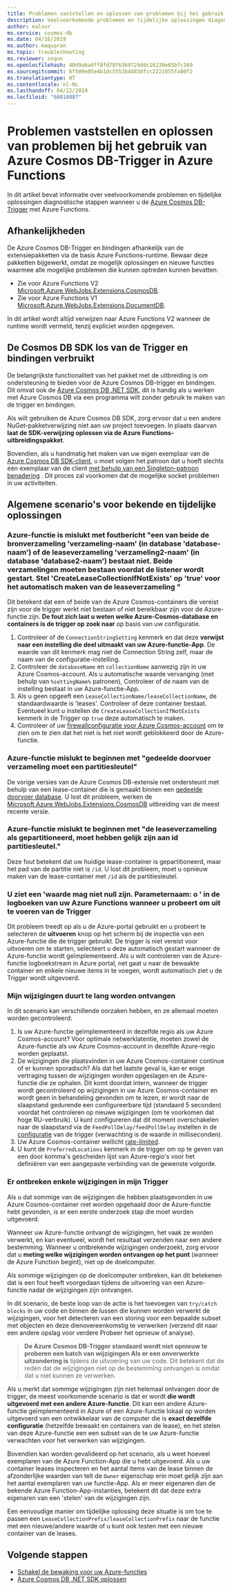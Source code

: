 ```yaml
---
title: Problemen vaststellen en oplossen van problemen bij het gebruik van Azure Cosmos DB-Trigger in Azure Functions
description: Veelvoorkomende problemen en tijdelijke oplossingen diagnostische stappen bij het gebruik van de Azure Cosmos DB-Trigger met Azure Functions
author: ealsur
ms.service: cosmos-db
ms.date: 04/16/2019
ms.author: maquaran
ms.topic: troubleshooting
ms.reviewer: sngun
ms.openlocfilehash: 40d9aba4ff8fd78f6369729ddc16238e65bfc169
ms.sourcegitcommit: bf509e05e4b1dc5553b4483dfcc2221055fa80f2
ms.translationtype: HT
ms.contentlocale: nl-NL
ms.lasthandoff: 04/22/2019
ms.locfileid: "60010887"
---
```

# <a name="diagnose-and-troubleshoot-issues-when-using-azure-cosmos-db-trigger-in-azure-functions"></a>Problemen vaststellen en oplossen van problemen bij het gebruik van Azure Cosmos DB-Trigger in Azure Functions

In dit artikel bevat informatie over veelvoorkomende problemen en tijdelijke oplossingen diagnostische stappen wanneer u de [Azure Cosmos DB-Trigger](change-feed-functions.md) met Azure Functions.

## <a name="dependencies"></a>Afhankelijkheden

De Azure Cosmos DB-Trigger en bindingen afhankelijk van de extensiepakketten via de basis Azure Functions-runtime. Bewaar deze pakketten bijgewerkt, omdat ze mogelijk oplossingen en nieuwe functies waarmee alle mogelijke problemen die kunnen optreden kunnen bevatten:

* Zie voor Azure Functions V2 [Microsoft.Azure.WebJobs.Extensions.CosmosDB](https://www.nuget.org/packages/Microsoft.Azure.WebJobs.Extensions.CosmosDB).
* Zie voor Azure Functions V1 [Microsoft.Azure.WebJobs.Extensions.DocumentDB](https://www.nuget.org/packages/Microsoft.Azure.WebJobs.Extensions.DocumentDB).

In dit artikel wordt altijd verwijzen naar Azure Functions V2 wanneer de runtime wordt vermeld, tenzij expliciet worden opgegeven.

## <a name="consuming-the-cosmos-db-sdk-separately-from-the-trigger-and-bindings"></a>De Cosmos DB SDK los van de Trigger en bindingen verbruikt

De belangrijkste functionaliteit van het pakket met de uitbreiding is om ondersteuning te bieden voor de Azure Cosmos DB-trigger en bindingen. Dit omvat ook de [Azure Cosmos DB .NET SDK](sql-api-sdk-dotnet-core.md), dit is handig als u werken met Azure Cosmos DB via een programma wilt zonder gebruik te maken van de trigger en bindingen.

Als wilt gebruiken de Azure Cosmos DB SDK, zorg ervoor dat u een andere NuGet-pakketverwijzing niet aan uw project toevoegen. In plaats daarvan **laat de SDK-verwijzing oplossen via de Azure Functions-uitbreidingspakket**.

Bovendien, als u handmatig het maken van uw eigen exemplaar van de [Azure Cosmos DB SDK-client](./sql-api-sdk-dotnet-core.md), u moet volgen het patroon dat u hoeft slechts één exemplaar van de client [met behulp van een Singleton-patroon benadering](../azure-functions/manage-connections.md#documentclient-code-example-c) . Dit proces zal voorkomen dat de mogelijke socket problemen in uw activiteiten.

## <a name="common-known-scenarios-and-workarounds"></a>Algemene scenario's voor bekende en tijdelijke oplossingen

### <a name="azure-function-fails-with-error-message-either-the-source-collection-collection-name-in-database-database-name-or-the-lease-collection-collection2-name-in-database-database2-name-does-not-exist-both-collections-must-exist-before-the-listener-starts-to-automatically-create-the-lease-collection-set-createleasecollectionifnotexists-to-true"></a>Azure-functie is mislukt met foutbericht "een van beide de bronverzameling 'verzameling-naam' (in database 'database-naam') of de leaseverzameling 'verzameling2-naam' (in database 'database2-naam') bestaat niet. Beide verzamelingen moeten bestaan voordat de listener wordt gestart. Stel 'CreateLeaseCollectionIfNotExists' op 'true' voor het automatisch maken van de leaseverzameling "

Dit betekent dat een of beide van de Azure Cosmos-containers die vereist zijn voor de trigger werkt niet bestaan of niet bereikbaar zijn voor de Azure-functie zijn. **De fout zich laat u weten welke Azure-Cosmos-database en containers is de trigger op zoek naar** op basis van uw configuratie.

1. Controleer of de `ConnectionStringSetting` kenmerk en dat deze **verwijst naar een instelling die deel uitmaakt van uw Azure-functie-App**. De waarde van dit kenmerk mag niet de Connection String zelf, maar de naam van de configuratie-instelling.
2. Controleer de `databaseName` en `collectionName` aanwezig zijn in uw Azure Cosmos-account. Als u automatische waarde vervanging (met behulp van `%settingName%` patronen), Controleer of de naam van de instelling bestaat in uw Azure-functie-App.
3. Als u geen opgeeft een `LeaseCollectionName/leaseCollectionName`, de standaardwaarde is 'leases'. Controleer of deze container bestaat. Eventueel kunt u instellen de `CreateLeaseCollectionIfNotExists` kenmerk in de Trigger op `true` deze automatisch te maken.
4. Controleer of uw [firewallconfiguratie voor Azure Cosmos-account](how-to-configure-firewall.md) om te zien om te zien dat het niet is het niet wordt geblokkeerd door de Azure-functie.

### <a name="azure-function-fails-to-start-with-shared-throughput-collection-should-have-a-partition-key"></a>Azure-functie mislukt te beginnen met "gedeelde doorvoer verzameling moet een partitiesleutel"

De vorige versies van de Azure Cosmos DB-extensie niet ondersteunt met behulp van een lease-container die is gemaakt binnen een [gedeelde doorvoer database](./set-throughput.md#set-throughput-on-a-database). U lost dit probleem, werken de [Microsoft.Azure.WebJobs.Extensions.CosmosDB](https://www.nuget.org/packages/Microsoft.Azure.WebJobs.Extensions.CosmosDB) uitbreiding van de meest recente versie.

### <a name="azure-function-fails-to-start-with-the-lease-collection-if-partitioned-must-have-partition-key-equal-to-id"></a>Azure-functie mislukt te beginnen met "de leaseverzameling als gepartitioneerd, moet hebben gelijk zijn aan id partitiesleutel."

Deze fout betekent dat uw huidige lease-container is gepartitioneerd, maar het pad van de partitie niet is `/id`. U lost dit probleem, moet u opnieuw maken van de lease-container met `/id` als de partitiesleutel.

### <a name="you-see-a-value-cannot-be-null-parameter-name-o-in-your-azure-functions-logs-when-you-try-to-run-the-trigger"></a>U ziet een 'waarde mag niet null zijn. Parameternaam: o ' in de logboeken van uw Azure Functions wanneer u probeert om uit te voeren van de Trigger

Dit probleem treedt op als u de Azure-portal gebruikt en u probeert te selecteren de **uitvoeren** knop op het scherm bij de inspectie van een Azure-functie die de trigger gebruikt. De trigger is niet vereist voor uitvoeren om te starten, selecteert u deze automatisch gestart wanneer de Azure-functie wordt geïmplementeerd. Als u wilt controleren van de Azure-functie logboekstream in Azure portal, net gaat u naar de bewaakte container en enkele nieuwe items in te voegen, wordt automatisch ziet u de Trigger wordt uitgevoerd.

### <a name="my-changes-take-too-long-be-received"></a>Mijn wijzigingen duurt te lang worden ontvangen

In dit scenario kan verschillende oorzaken hebben, en ze allemaal moeten worden gecontroleerd:

1. Is uw Azure-functie geïmplementeerd in dezelfde regio als uw Azure Cosmos-account? Voor optimale netwerklatentie, moeten zowel de Azure-functie als uw Azure Cosmos-account in dezelfde Azure-regio worden geplaatst.
2. De wijzigingen die plaatsvinden in uw Azure Cosmos-container continue of er kunnen sporadisch?
Als dat het laatste geval is, kan er enige vertraging tussen de wijzigingen worden opgeslagen en de Azure-functie die ze ophalen. Dit komt doordat intern, wanneer de trigger wordt gecontroleerd op wijzigingen in uw Azure Cosmos-container en wordt geen in behandeling gevonden om te lezen, er wordt naar de slaapstand gedurende een configureerbare tijd (standaard 5 seconden) voordat het controleren op nieuwe wijzigingen (om te voorkomen dat hoge RU-verbruik). U kunt configureren dat dit moment overschakelen naar de slaapstand via de `FeedPollDelay/feedPollDelay` instellen in de [configuratie](../azure-functions/functions-bindings-cosmosdb-v2.md#trigger---configuration) van de trigger (verwachting is de waarde in milliseconden).
3. Uw Azure Cosmos-container wellicht [rate-limited](./request-units.md).
4. U kunt de `PreferredLocations` kenmerk in de trigger om op te geven van een door komma's gescheiden lijst van Azure-regio's voor het definiëren van een aangepaste verbinding van de gewenste volgorde.

### <a name="some-changes-are-missing-in-my-trigger"></a>Er ontbreken enkele wijzigingen in mijn Trigger

Als u dat sommige van de wijzigingen die hebben plaatsgevonden in uw Azure Cosmos-container niet worden opgehaald door de Azure-functie hebt gevonden, is er een eerste onderzoek stap die moet worden uitgevoerd.

Wanneer uw Azure-functie ontvangt de wijzigingen, het vaak ze worden verwerkt, en kan eventueel, wordt het resultaat verzenden naar een andere bestemming. Wanneer u ontbrekende wijzigingen onderzoekt, zorg ervoor dat u **meting welke wijzigingen worden ontvangen op het punt** (wanneer de Azure Function begint), niet op de doelcomputer.

Als sommige wijzigingen op de doelcomputer ontbreken, kan dit betekenen dat is een fout heeft voorgedaan tijdens de uitvoering van een Azure-functie nadat de wijzigingen zijn ontvangen.

In dit scenario, de beste loop van de actie is het toevoegen van `try/catch blocks` in uw code en binnen de lussen die kunnen worden verwerkt de wijzigingen, voor het detecteren van een storing voor een bepaalde subset met objecten en deze dienovereenkomstig te verwerken (verzend dit naar een andere opslag voor verdere Probeer het opnieuw of analyse). 

> **De Azure Cosmos DB-Trigger standaard wordt niet opnieuw te proberen een batch van wijzigingen Als er een onverwerkte uitzondering is** tijdens de uitvoering van uw code. Dit betekent dat de reden dat de wijzigingen niet op de bestemming ontvangen is omdat dat u niet kunnen ze verwerken.

Als u merkt dat sommige wijzigingen zijn niet helemaal ontvangen door de trigger, de meest voorkomende scenario is dat er wordt **die wordt uitgevoerd met een andere Azure-functie**. Dit kan een andere Azure-functie geïmplementeerd in Azure of een Azure-functie lokaal op worden uitgevoerd van een ontwikkelaar van de computer die is **exact dezelfde configuratie** (hetzelfde bewaakt en containers van de lease), en het stelen van deze Azure-functie een een subset van de te uw Azure-functie verwachten voor het verwerken van wijzigingen.

Bovendien kan worden gevalideerd op het scenario, als u weet hoeveel exemplaren van de Azure Function-App die u hebt uitgevoerd. Als u uw container leases inspecteren en het aantal items van de lease binnen de afzonderlijke waarden van telt de `Owner` eigenschap erin moet gelijk zijn aan het aantal exemplaren van uw functie-App. Als er meer eigenaren dan de bekende Azure Function-App-instanties, betekent dit dat deze extra eigenaren van een 'stelen' van de wijzigingen zijn.

Een eenvoudige manier om tijdelijke oplossing deze situatie is om toe te passen een `LeaseCollectionPrefix/leaseCollectionPrefix` naar de functie met een nieuwe/andere waarde of u kunt ook testen met een nieuwe container van de leases.

## <a name="next-steps"></a>Volgende stappen

* [Schakel de bewaking voor uw Azure-functies](../azure-functions/functions-monitoring.md)
* [Azure Cosmos DB .NET SDK oplossen](./troubleshoot-dot-net-sdk.md)